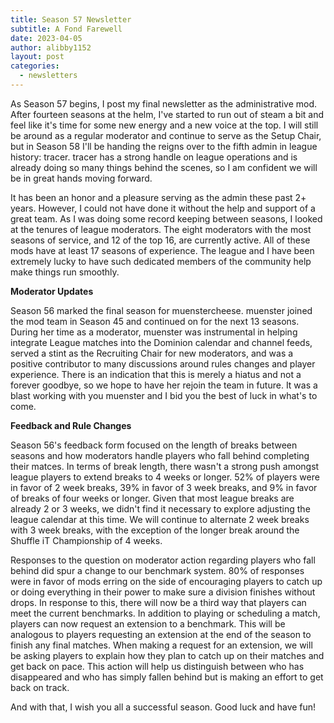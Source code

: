 ```yaml
---
title: Season 57 Newsletter
subtitle: A Fond Farewell
date: 2023-04-05
author: alibby1152
layout: post
categories:
  - newsletters
---
```

As Season 57 begins, I post my final newsletter as the administrative mod. After fourteen seasons at the helm, I've started to run out of steam a bit and feel like it's time for some new energy and a new voice at the top. I will still be around as a regular moderator and continue to serve as the Setup Chair, but in Season 58 I'll be handing the reigns over to the fifth admin in league history:  tracer. tracer has a strong handle on league operations and is already doing so many things behind the scenes, so I am confident we will be in great hands moving forward.

It has been an honor and a pleasure serving as the admin these past 2+ years. However, I could not have done it without the help and support of a great team. As I was doing some record keeping between seasons, I looked at the tenures of league moderators. The eight moderators with the most seasons of service, and 12 of the top 16, are currently active. All of these mods have at least 17 seasons of experience. The league and I have been extremely lucky to have such dedicated members of the community help make things run smoothly.

**Moderator Updates**

Season 56 marked the final season for muenstercheese. muenster joined the mod team in Season 45 and continued on for the next 13 seasons. During her time as a moderator, muenster was instrumental in helping integrate League matches into the Dominion calendar and channel feeds, served a stint as the Recruiting Chair for new moderators, and was a positive contributor to many discussions around rules changes and player experience. There is an indication that this is merely a hiatus and not a forever goodbye, so we hope to have her rejoin the team in future. It was a blast working with you muenster and I bid you the best of luck in what's to come.

**Feedback and Rule Changes**

Season 56's feedback form focused on the length of breaks between seasons and how moderators handle players who fall behind completing their matces. In terms of break length, there wasn't a strong push amongst league players to extend breaks to 4 weeks or longer. 52% of players were in favor of 2 week breaks, 39% in favor of 3 week breaks, and 9% in favor of breaks of four weeks or longer. Given that most league breaks are already 2 or 3 weeks, we didn't find it necessary to explore adjusting the league calendar at this time. We will continue to alternate 2 week breaks with 3 week breaks, with the exception of the longer break around the Shuffle iT Championship of 4 weeks.

Responses to the question on moderator action regarding players who fall behind did spur a change to our benchmark system. 80% of responses were in favor of mods erring on the side of encouraging players to catch up or doing everything in their power to make sure a division finishes without drops. In response to this, there will now be a third way that players can meet the current benchmarks. In addition to playing or scheduling a match, players can now request an extension to a benchmark. This will be analogous to players requesting an extension at the end of the season to finish any final matches. When making a request for an extension, we will be asking players to explain how they plan to catch up on their matches and get back on pace. This action will help us distinguish between who has disappeared and who has simply fallen behind but is making an effort to get back on track.

And with that, I wish you all a successful season. Good luck and have fun!